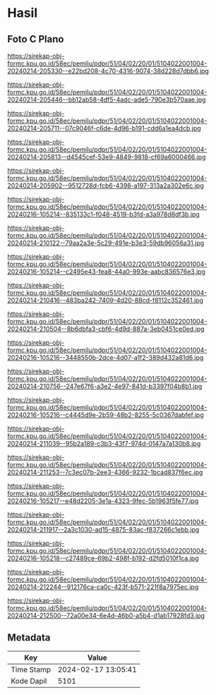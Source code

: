 # Hasil

## Foto C Plano

https://sirekap-obj-formc.kpu.go.id/58ec/pemilu/pdpr/51/04/02/20/01/5104022001004-20240214-205330--e22bd208-4c70-4316-9074-38d228d7dbb6.jpg

https://sirekap-obj-formc.kpu.go.id/58ec/pemilu/pdpr/51/04/02/20/01/5104022001004-20240214-205446--bb12ab58-4df5-4adc-ade5-790e3b570aae.jpg

https://sirekap-obj-formc.kpu.go.id/58ec/pemilu/pdpr/51/04/02/20/01/5104022001004-20240214-205711--07c9046f-c6de-4d96-b191-cdd6a1ea4dcb.jpg

https://sirekap-obj-formc.kpu.go.id/58ec/pemilu/pdpr/51/04/02/20/01/5104022001004-20240214-205813--d4545cef-53e9-4849-9818-cf69a6000466.jpg

https://sirekap-obj-formc.kpu.go.id/58ec/pemilu/pdpr/51/04/02/20/01/5104022001004-20240214-205902--9512728d-fcb6-4398-a197-313a2a302e6c.jpg

https://sirekap-obj-formc.kpu.go.id/58ec/pemilu/pdpr/51/04/02/20/01/5104022001004-20240216-105214--835133c1-f048-4519-b3fd-a3a978d8df3b.jpg

https://sirekap-obj-formc.kpu.go.id/58ec/pemilu/pdpr/51/04/02/20/01/5104022001004-20240214-210122--79aa2a3e-5c29-491e-b3e3-59db96056a31.jpg

https://sirekap-obj-formc.kpu.go.id/58ec/pemilu/pdpr/51/04/02/20/01/5104022001004-20240216-105214--c2495e43-fea8-44a0-993e-aabc836576e3.jpg

https://sirekap-obj-formc.kpu.go.id/58ec/pemilu/pdpr/51/04/02/20/01/5104022001004-20240214-210416--483ba242-7409-4d20-88cd-f8112c352461.jpg

https://sirekap-obj-formc.kpu.go.id/58ec/pemilu/pdpr/51/04/02/20/01/5104022001004-20240214-210504--8b6dbfa3-cbf6-4d9d-887a-3eb0451ce0ed.jpg

https://sirekap-obj-formc.kpu.go.id/58ec/pemilu/pdpr/51/04/02/20/01/5104022001004-20240216-105216--3448550b-2dce-4d07-a1f2-389d432a81d6.jpg

https://sirekap-obj-formc.kpu.go.id/58ec/pemilu/pdpr/51/04/02/20/01/5104022001004-20240214-210756--247e67f6-a3e2-4e97-841d-b3397f04b8b1.jpg

https://sirekap-obj-formc.kpu.go.id/58ec/pemilu/pdpr/51/04/02/20/01/5104022001004-20240216-105216--c4445d9e-2b59-48b2-8255-5c0367dabfef.jpg

https://sirekap-obj-formc.kpu.go.id/58ec/pemilu/pdpr/51/04/02/20/01/5104022001004-20240214-211039--95b2a189-c3b3-43f7-974d-0147a7a130b8.jpg

https://sirekap-obj-formc.kpu.go.id/58ec/pemilu/pdpr/51/04/02/20/01/5104022001004-20240214-211253--7c3ec07b-2ee3-4366-9232-1bcad837f6ec.jpg

https://sirekap-obj-formc.kpu.go.id/58ec/pemilu/pdpr/51/04/02/20/01/5104022001004-20240216-105217--e48d2205-3e1a-4323-9fec-5b1963f5fe77.jpg

https://sirekap-obj-formc.kpu.go.id/58ec/pemilu/pdpr/51/04/02/20/01/5104022001004-20240214-211917--2a3c1030-ad15-4875-83ac-f837266c1ebb.jpg

https://sirekap-obj-formc.kpu.go.id/58ec/pemilu/pdpr/51/04/02/20/01/5104022001004-20240216-105218--c27489ce-69b2-498f-b192-d2fd5010f1ca.jpg

https://sirekap-obj-formc.kpu.go.id/58ec/pemilu/pdpr/51/04/02/20/01/5104022001004-20240214-212244--912176ca-ca0c-423f-b571-221f8a7975ec.jpg

https://sirekap-obj-formc.kpu.go.id/58ec/pemilu/pdpr/51/04/02/20/01/5104022001004-20240214-212500--72a00e34-6e4d-46b0-a5b4-d1ab17928fd3.jpg


## Metadata

| Key        | Value               |
| ---------- | ------------------- |
| Time Stamp | 2024-02-17 13:05:41 |
| Kode Dapil | 5101                |




